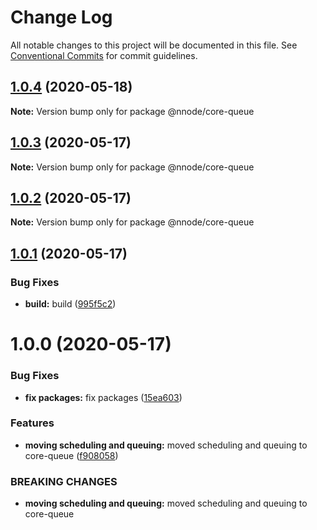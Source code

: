 # Change Log

All notable changes to this project will be documented in this file.
See [Conventional Commits](https://conventionalcommits.org) for commit guidelines.

## [1.0.4](https://github.com/nativecode-dev/sosus/compare/@nnode/core-queue@1.0.4-next.0...@nnode/core-queue@1.0.4) (2020-05-18)

**Note:** Version bump only for package @nnode/core-queue





## [1.0.3](https://github.com/nativecode-dev/sosus/compare/@nnode/core-queue@1.0.3-next.0...@nnode/core-queue@1.0.3) (2020-05-17)

**Note:** Version bump only for package @nnode/core-queue





## [1.0.2](https://github.com/nativecode-dev/sosus/compare/@nnode/core-queue@1.0.2-next.1...@nnode/core-queue@1.0.2) (2020-05-17)

**Note:** Version bump only for package @nnode/core-queue





## [1.0.1](https://github.com/nativecode-dev/sosus/compare/@nnode/core-queue@1.0.0...@nnode/core-queue@1.0.1) (2020-05-17)


### Bug Fixes

* **build:** build ([995f5c2](https://github.com/nativecode-dev/sosus/commit/995f5c23ffcc9b10bd5a7f73448ebb7fa8d56677))





# 1.0.0 (2020-05-17)


### Bug Fixes

* **fix packages:** fix packages ([15ea603](https://github.com/nativecode-dev/sosus/commit/15ea60319cd5e84abc06cb3d05d3b044b546cd5a))


### Features

* **moving scheduling and queuing:** moved scheduling and queuing to core-queue ([f908058](https://github.com/nativecode-dev/sosus/commit/f908058fd982e078ffc3463b41f2c63451277060))


### BREAKING CHANGES

* **moving scheduling and queuing:** moved scheduling and queuing to core-queue
